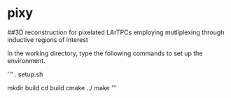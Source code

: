 
# pixy

##3D reconstruction for pixelated LArTPCs employing mutliplexing through inductive regions of interest

In the working directory, type the following commands to set up the environment.

'''
. setup.sh

mkdir build
cd build
cmake ../
make
'''

